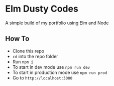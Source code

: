 # Elm Dusty Codes

A simple build of my portfolio using Elm and Node

## How To

- Clone this repo
- `cd` into the repo folder
- Run `npm i`
- To start in dev mode use `npm run dev`
- To start in production mode use `npm run prod`
- Go to `http://localhost:3000`
